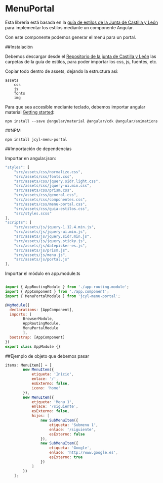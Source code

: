 # MenuPortal

Esta librería está basada en la [guía de estilos de la Junta de Castilla y León](https://www.jcyl.es/junta/guia/guia-estilos.html) para implementar los estilos mediante un componente Angular.

Con este componente podemos generar el menú para un portal.

##Instalación

Debemos descargar desde el [Repositorio de la junta de Castilla y León](https://github.com/juntadecastillayleon) las carpetas de la guía de estilos, para poder importar los css, js, fuentes, etc.

Copiar todo dentro de assets, dejando la estructura así:
```
assets
    css
    js
    fonts
    img
```

Para que sea accesible mediante teclado, debemos importar angular material [Getting started](https://material.angular.io/guide/getting-started):
```
npm install --save @angular/material @angular/cdk @angular/animations
```

##NPM
```shell
npm install jcyl-menu-portal
```

##Importación de dependencias

Importar en angular.json:
```js
"styles": [
    "src/assets/css/normalize.css",
    "src/assets/css/fonts.css",
    "src/assets/css/jquery.sidr.light.css",
    "src/assets/css/jquery-ui.min.css",
    "src/assets/css/prism.css",
    "src/assets/css/general.css",
    "src/assets/css/componentes.css",
    "src/assets/css/menu-portal.css",
    "src/assets/css/guia-estilos.css",
    "src/styles.scss"
],
"scripts": [
    "src/assets/js/jquery-1.12.4.min.js",
    "src/assets/js/jquery-ui.min.js",
    "src/assets/js/jquery.sidr.min.js",
    "src/assets/js/jquery.sticky.js",
    "src/assets/js/datepicker-es.js",
    "src/assets/js/prism.js",
    "src/assets/js/menu.js",
    "src/assets/js/portal.js"
],
```
Importar el módulo en app.module.ts

```js

import { AppRoutingModule } from './app-routing.module';
import { AppComponent } from './app.component';
import { MenuPortalModule } from 'jcyl-menu-portal';

@NgModule({
  declarations: [AppComponent],
  imports: [
        BrowserModule,
        AppRoutingModule,
        MenuPortalModule
        ],
  bootstrap: [AppComponent]
})
export class AppModule {}
```

##Ejemplo de objeto que debemos pasar
```js
items: MenuItem[] = [
        new MenuItem({
            etiqueta: 'Inicio',
            enlace: '/',
            esExterno: false,
            icono: 'home'
        }),
        new MenuItem({
            etiqueta: 'Menu 1',
            enlace: '/siguiente',
            esExterno: false,
            hijos: [
                new SubMenuItem({
                    etiqueta: 'Submenu 1',
                    enlace: '/siguiente',
                    esExterno: false
                }),
                new SubMenuItem({
                    etiqueta: 'Google',
                    enlace: 'http://www.google.es',
                    esExterno: true
                })
            ]
        })
    ];
```
